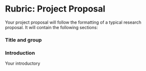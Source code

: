 # Rubric: Project Proposal

Your project proposal will follow the formatting of a typical research proposal. It will contain the following sections:

### Title and group


### Introduction

Your introductory